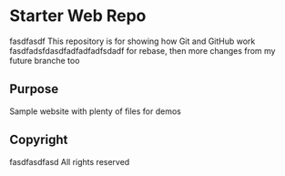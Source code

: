 # Starter Web Repo
fasdfasdf
This repository is for showing how Git and GitHub work
fasdfadsfdasdfadfadfadfsdadf for rebase, then more changes from my future branche too

## Purpose

Sample website with plenty of files for demos

## Copyright
fasdfasdfasd All rights reserved